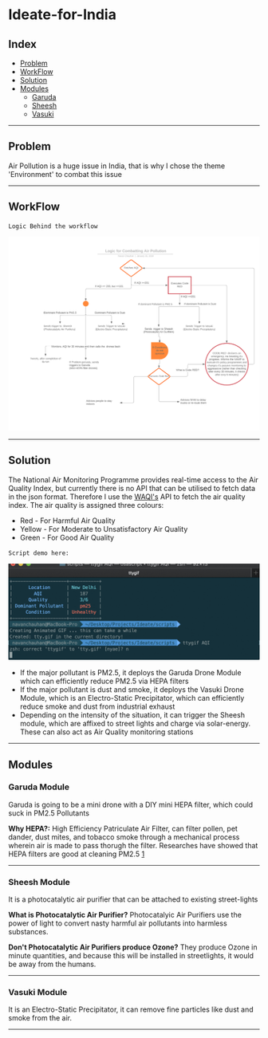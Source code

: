 # Ideate-for-India

## Index
* [Problem](#Problem)
* [WorkFlow](#WorkFlow)
* [Solution](#Solution)
* [Modules](#Modules)
  * [Garuda](#Garuda)
  * [Sheesh](#Sheesh)
  * [Vasuki](#Vasuki)

----

## Problem
Air Pollution is a huge issue in India, that is why I chose the theme 'Environment' to combat this issue

----

## WorkFlow

```
Logic Behind the workflow
```
![Logic](https://raw.githubusercontent.com/navanchauhan/Ideate-for-India/master/assets/logic.png)

----

## Solution
The National Air Monitoring Programme provides real-time access to the Air Quality Index, but currently there is no API that can be utilised to fetch data in the json format. Therefore I use the [WAQI's](https://waqi.info) API to fetch the air quality index. The air quality is assigned three colours:
* Red - For Harmful Air Quality
* Yellow - For Moderate to Unsatisfactory Air Quality
* Green - For Good Air Quality

```
Script demo here:
```
![Demo](https://raw.githubusercontent.com/navanchauhan/Ideate-for-India/master/assets/aqi.gif)

* If the major pollutant is PM2.5, it deploys the Garuda Drone Module which can efficiently reduce PM2.5 via HEPA filters
* If the major pollutant is dust and smoke, it deploys the Vasuki Drone Module, which is an Electro-Static Precipitator, which can efficiently reduce smoke and dust from industrial exhaust
* Depending on the intensity of the situation, it can trigger the Sheesh module, which are affixed to street lights and charge via solar-energy. These can also act as Air Quality monitoring stations

----

## Modules
### Garuda Module
Garuda is going to be a mini drone with a DIY mini HEPA filter, which could suck in PM2.5 Pollutants

**Why HEPA?:** High Efficiency Patriculate Air Filter, can filter pollen, pet dander, dust mites, and tobacco smoke through a mechanical process wherein air is made to pass thorugh the filter. Researches have showed that HEPA filters are good at cleaning PM2.5 [1](https://www.sciencedirect.com/science/article/pii/S0048969717326426)

----

### Sheesh Module
It is a photocatalytic air purifier that can be attached to existing street-lights

**What is Photocatalytic Air Purifier?** Photocatalyic Air Purifiers use the power of light to convert nasty harmful air pollutants into harmless substances. 

**Don't Photocatalytic Air Purifiers produce Ozone?** They produce Ozone in minute quantities, and because this will be installed in streetlights, it would be away from the humans. 

----

### Vasuki Module
It is an Electro-Static Precipitator, it can remove fine particles like dust and smoke from the air. 

----
